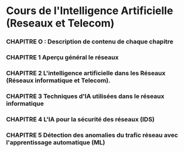 # Cours de l'Intelligence Artificielle (Reseaux et Telecom)
### CHAPITRE O : Description de contenu de chaque chapitre

### CHAPITRE 1  Aperçu général le réseaux
### CHAPITRE 2 L'intelligence artificielle dans les Réseaux (Réseaux informatique et Telecom).
### CHAPITRE 3 Techniques d'IA utilisées dans le réseaux informatique 
### CHAPITRE 4 L'IA pour la sécurité des réseaux  (IDS)
### CHAPITRE 5 Détection des anomalies du trafic réseau avec l'apprentissage automatique (ML)
